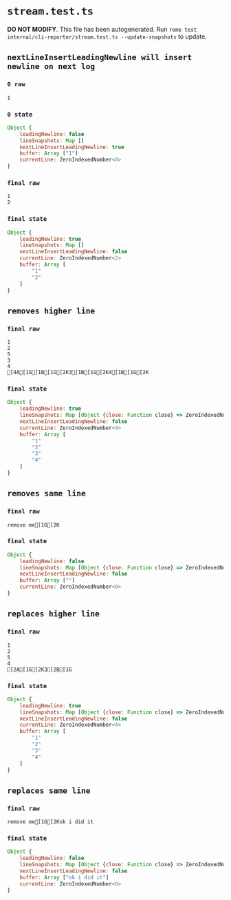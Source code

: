 # `stream.test.ts`

**DO NOT MODIFY**. This file has been autogenerated. Run `rome test internal/cli-reporter/stream.test.ts --update-snapshots` to update.

## `nextLineInsertLeadingNewline will insert newline on next log`

### `0 raw`

```
1
```

### `0 state`

```javascript
Object {
	leadingNewline: false
	lineSnapshots: Map []
	nextLineInsertLeadingNewline: true
	buffer: Array ["1"]
	currentLine: ZeroIndexedNumber<0>
}
```

### `final raw`

```
1
2

```

### `final state`

```javascript
Object {
	leadingNewline: true
	lineSnapshots: Map []
	nextLineInsertLeadingNewline: false
	currentLine: ZeroIndexedNumber<2>
	buffer: Array [
		"1"
		"2"
	]
}
```

## `removes higher line`

### `final raw`

```
1
2
5
3
4
[4A[1G[1B[1G[2K3[1B[1G[2K4[1B[1G[2K
```

### `final state`

```javascript
Object {
	leadingNewline: true
	lineSnapshots: Map [Object {close: Function close} => ZeroIndexedNumber<1>]
	nextLineInsertLeadingNewline: false
	currentLine: ZeroIndexedNumber<4>
	buffer: Array [
		"1"
		"2"
		"3"
		"4"
	]
}
```

## `removes same line`

### `final raw`

```
remove me[1G[2K
```

### `final state`

```javascript
Object {
	leadingNewline: false
	lineSnapshots: Map [Object {close: Function close} => ZeroIndexedNumber<0>]
	nextLineInsertLeadingNewline: false
	buffer: Array [""]
	currentLine: ZeroIndexedNumber<0>
}
```

## `replaces higher line`

### `final raw`

```
1
2
5
4
[2A[1G[2K3[2B[1G
```

### `final state`

```javascript
Object {
	leadingNewline: true
	lineSnapshots: Map [Object {close: Function close} => ZeroIndexedNumber<2>]
	nextLineInsertLeadingNewline: false
	currentLine: ZeroIndexedNumber<4>
	buffer: Array [
		"1"
		"2"
		"3"
		"4"
	]
}
```

## `replaces same line`

### `final raw`

```
remove me[1G[2Kok i did it
```

### `final state`

```javascript
Object {
	leadingNewline: false
	lineSnapshots: Map [Object {close: Function close} => ZeroIndexedNumber<0>]
	nextLineInsertLeadingNewline: false
	buffer: Array ["ok i did it"]
	currentLine: ZeroIndexedNumber<0>
}
```
